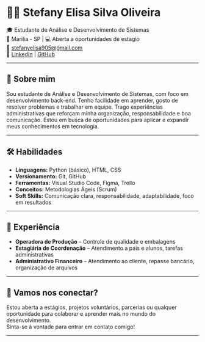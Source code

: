 # 👩‍💻 Stefany Elisa Silva Oliveira

🎓 Estudante de Análise e Desenvolvimento de Sistemas  
📍 Marilia - SP | 💻 Aberta a oportunidades de estagio   
📧 stefanyelisa905@gmail.com  
🔗 [LinkedIn](https://www.linkedin.com/in/stefanyelisa) | [GitHub](https://github.com/StefanyElisa)

---

## 👋 Sobre mim

Sou estudante de Análise e Desenvolvimento de Sistemas, com foco em desenvolvimento back-end. Tenho facilidade em aprender, gosto de resolver problemas e trabalhar em equipe. Trago experiências administrativas que reforçam minha organização, responsabilidade e boa comunicação. Estou em busca de oportunidades para aplicar e expandir meus conhecimentos em tecnologia.

---

## 🛠️ Habilidades

- **Linguagens:** Python (básico), HTML, CSS  
- **Versionamento:** Git, GitHub  
- **Ferramentas:** Visual Studio Code, Figma, Trello  
- **Conceitos:** Metodologias Ágeis (Scrum) 
- **Soft Skills:** Comunicação clara, responsabilidade, adaptabilidade, foco em resultados

---

## 💼 Experiência

- **Operadora de Produção** – Controle de qualidade e embalagens  
- **Estagiária de Coordenação** – Atendimento a pais e alunos, tarefas administrativas  
- **Administrativo Financeiro** – Atendimento ao cliente, repasse bancário, organização de arquivos

---

## 🤝 Vamos nos conectar?

Estou aberta a estágios, projetos voluntários, parcerias ou qualquer oportunidade para colaborar e aprender mais no mundo do desenvolvimento.  
Sinta-se à vontade para entrar em contato comigo!

---
